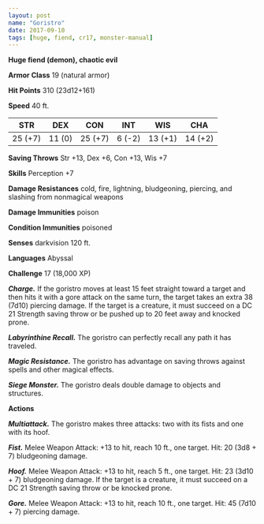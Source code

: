 ```yaml
---
layout: post
name: "Goristro"
date: 2017-09-10
tags: [huge, fiend, cr17, monster-manual]
---
```


**Huge fiend (demon), chaotic evil**

**Armor Class** 19 (natural armor)

**Hit Points** 310 (23d12+161)

**Speed** 40 ft.

|   STR   |   DEX   |   CON   |   INT   |   WIS   |   CHA   |
|:-----:|:-----:|:-----:|:-----:|:-----:|:-----:|
| 25 (+7) | 11 (0) | 25 (+7) | 6 (-2) | 13 (+1) | 14 (+2) |

**Saving Throws** Str +13, Dex +6, Con +13, Wis +7

**Skills** Perception +7

**Damage Resistances** cold, fire, lightning, bludgeoning, piercing, and slashing from nonmagical weapons

**Damage Immunities** poison

**Condition Immunities** poisoned

**Senses** darkvision 120 ft.

**Languages** Abyssal

**Challenge** 17 (18,000 XP)

***Charge.*** If the goristro moves at least 15 feet straight toward a target and then hits it with a gore attack on the same turn, the target takes an extra 38 (7d10) piercing damage. If the target is a creature, it must succeed on a DC 21 Strength saving throw or be pushed up to 20 feet away and knocked prone.

***Labyrinthine Recall.*** The goristro can perfectly recall any path it has traveled.

***Magic Resistance.*** The goristro has advantage on saving throws against spells and other magical effects.

***Siege Monster.*** The goristro deals double damage to objects and structures.

**Actions**

***Multiattack.*** The goristro makes three attacks: two with its fists and one with its hoof.

***Fist.*** Melee Weapon Attack: +13 to hit, reach 10 ft., one target. Hit: 20 (3d8 + 7) bludgeoning damage.

***Hoof.*** Melee Weapon Attack: +13 to hit, reach 5 ft., one target. Hit: 23 (3d10 + 7) bludgeoning damage. If the target is a creature, it must succeed on a DC 21 Strength saving throw or be knocked prone.

***Gore.*** Melee Weapon Attack: +13 to hit, reach 10 ft., one target. Hit: 45 (7d10 + 7) piercing damage.

